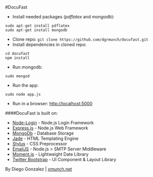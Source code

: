 #DocuFast

* Install needed packages (*pdflatex* and *mongodb*):
~~~~~~~~~~~~~~~~~~~~~
sudo apt-get install pdflatex
sudo apt-get install mongodb
~~~~~~~~~~~~~~~~~~~~~
* Clone repo:  `git clone https://github.com/dgrmunch/docufast.git` 
* Install dependencies in cloned repo:
~~~~~~~~~~~~~~~~~~~~~
cd docufast
npm install
~~~~~~~~~~~~~~~~~~~~~
* Run mongodb:
~~~~~~~~~~~~~~~~~~~~~
sudo mongod
~~~~~~~~~~~~~~~~~~~~~
* Run the app:
~~~~~~~~~~~~~~~~~~~~~
sudo node app.js
~~~~~~~~~~~~~~~~~~~~~
* Run in a browser: [http://localhost:5000](http://localhost:5000)

####DocuFast is built on:

* [Node-Login](http:////github.com/braitsch/node-login) - Node.js Login Framework
* [Express.js](http://expressjs.com/) - Node.js Web Framework
* [MongoDb](http://www.mongodb.org/) - Database Storage
* [Jade](http://jade-lang.com/) - HTML Templating Engine
* [Stylus](http://learnboost.github.com/stylus/) - CSS Preprocessor
* [EmailJS](http://github.com/eleith/emailjs) - Node.js > SMTP Server Middleware
* [Moment.js](http://momentjs.com/) - Lightweight Date Library
* [Twitter Bootstrap](http://twitter.github.com/bootstrap/) - UI Component & Layout Library

By Diego Gonzalez | [xmunch.net](http://www.xmunch.net)